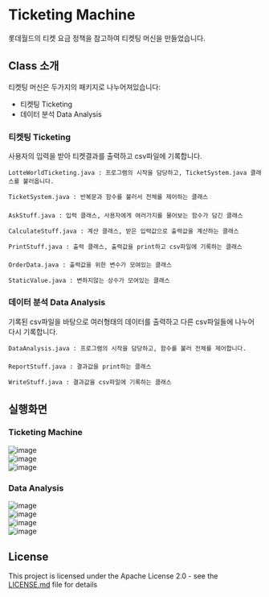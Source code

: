 # Ticketing Machine

롯데월드의 티켓 요금 정책을 참고하여 티켓팅 머신을 만들었습니다.

## Class 소개

티켓팅 머신은 두가지의 패키지로 나누어져있습니다:
- 티켓팅 Ticketing
- 데이터 분석 Data Analysis

### 티켓팅 Ticketing 
사용자의 입력을 받아 티켓결과를 출력하고 csv파일에 기록합니다.
```
LotteWorldTicketing.java : 프로그램의 시작을 담당하고, TicketSystem.java 클래스를 불러옵니다.
```
```
TicketSystem.java : 반복문과 함수를 불러서 전체를 제어하는 클래스
```
####
```
AskStuff.java : 입력 클래스, 사용자에게 여러가지를 물어보는 함수가 담긴 클래스
```
```
CalculateStuff.java : 계산 클래스, 받은 입력값으로 출력값을 계산하는 클래스
```
```
PrintStuff.java : 출력 클래스, 출력값을 print하고 csv파일에 기록하는 클래스
```
####
```
OrderData.java : 출력값을 위한 변수가 모여있는 클래스
```
```
StaticValue.java : 변하지않는 상수가 모여있는 클래스
```




### 데이터 분석 Data Analysis
기록된 csv파일을 바탕으로 여러형태의 데이터를 출력하고 다른 csv파일들에 나누어 다시 기록합니다.

```
DataAnalysis.java : 프로그램의 시작을 담당하고, 함수를 불러 전체를 제어합니다.
```
####
```
ReportStuff.java : 결과값을 print하는 클래스
```
```
WriteStuff.java : 결과값을 csv파일에 기록하는 클래스
```

## 실행화면

### Ticketing Machine

![image](https://user-images.githubusercontent.com/31551276/164574649-4548f3f5-7c76-4285-8200-bb5fb6298c3e.png)\
![image](https://user-images.githubusercontent.com/31551276/164574764-2baa625b-2baf-4488-99e7-cf089d134fff.png)\
![image](https://user-images.githubusercontent.com/31551276/164574993-93d80715-60cf-4bbc-89e0-403aca089c7f.png)

### Data Analysis

![image](https://user-images.githubusercontent.com/31551276/164575257-f9b46340-1eb5-48b9-991d-200c84dc5df5.png)\
![image](https://user-images.githubusercontent.com/31551276/164575274-443d63bd-fb8f-420f-a26f-d1f95a01dfe4.png)\
![image](https://user-images.githubusercontent.com/31551276/164575306-c2b1ac21-c859-4e85-b62e-b32875fa4cf7.png)\
![image](https://user-images.githubusercontent.com/31551276/164575321-407e8e04-831b-4fad-95fb-a881cc309be9.png)

## License

This project is licensed under the Apache License 2.0 - see the [LICENSE.md](LICENSE.md) file for details
